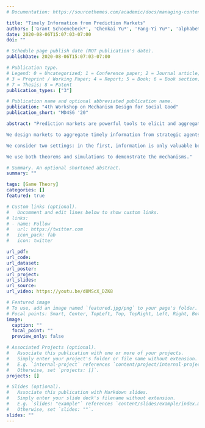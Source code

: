```yaml
---
# Documentation: https://sourcethemes.com/academic/docs/managing-content/

title: "Timely Information from Prediction Markets"
authors: ['Grant Schoenebeck*', 'Chenkai Yu*', 'Fang-Yi Yu*', 'alphabetically ordered']
date: 2020-08-06T15:07:03-07:00
doi: ""

# Schedule page publish date (NOT publication's date).
publishDate: 2020-08-06T15:07:03-07:00

# Publication type.
# Legend: 0 = Uncategorized; 1 = Conference paper; 2 = Journal article;
# 3 = Preprint / Working Paper; 4 = Report; 5 = Book; 6 = Book section;
# 7 = Thesis; 8 = Patent
publication_types: ["3"]

# Publication name and optional abbreviated publication name.
publication: "4th Workshop on Mechanism Design for Social Good"
publication_short: "MD4SG '20"

abstract: "Prediction markets are powerful tools to elicit and aggregate beliefs from strategic agents. However, in current prediction markets, agents may exhaust the social welfare by competing to be the first to update the market. We initiate the study of the trade-off between how quickly information is aggregated by the market, and how much this information costs.

We design markets to aggregate timely information from strategic agents to maximize social welfare. To this end, the market must incentivize agents to invest the correct amount of effort to acquire information: quickly enough to be useful, but not faster (and more expensively) than necessary. The market also must ensure that agents report their information truthfully and on time.

We consider two settings: in the first, information is only valuable before a deadline; in the second, the value of information decreases as time passes.

We use both theorems and simulations to demonstrate the mechanisms."

# Summary. An optional shortened abstract.
summary: ""

tags: [Game Theory]
categories: []
featured: true

# Custom links (optional).
#   Uncomment and edit lines below to show custom links.
# links:
# - name: Follow
#   url: https://twitter.com
#   icon_pack: fab
#   icon: twitter

url_pdf:
url_code:
url_dataset:
url_poster:
url_project:
url_slides:
url_source:
url_video: https://youtu.be/d8MScX_DZK8

# Featured image
# To use, add an image named `featured.jpg/png` to your page's folder.
# Focal points: Smart, Center, TopLeft, Top, TopRight, Left, Right, BottomLeft, Bottom, BottomRight.
image:
  caption: ""
  focal_point: ""
  preview_only: false

# Associated Projects (optional).
#   Associate this publication with one or more of your projects.
#   Simply enter your project's folder or file name without extension.
#   E.g. `internal-project` references `content/project/internal-project/index.md`.
#   Otherwise, set `projects: []`.
projects: []

# Slides (optional).
#   Associate this publication with Markdown slides.
#   Simply enter your slide deck's filename without extension.
#   E.g. `slides: "example"` references `content/slides/example/index.md`.
#   Otherwise, set `slides: ""`.
slides: ""
---
```

